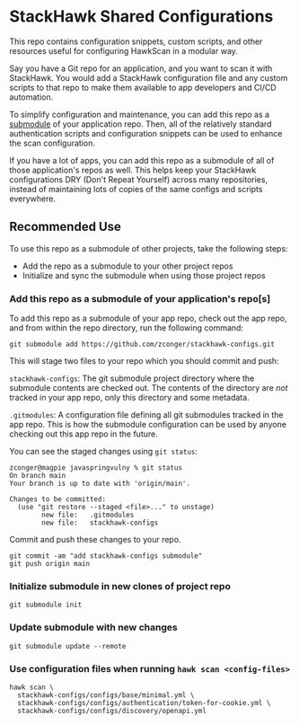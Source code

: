 # StackHawk Shared Configurations

This repo contains configuration snippets, custom scripts, and other resources useful for configuring HawkScan in a modular way.

Say you have a Git repo for an application, and you want to scan it with StackHawk. You would add a StackHawk configuration file and any custom scripts to that repo to make them available to app developers and CI/CD automation.

To simplify configuration and maintenance, you can add this repo as a [submodule](https://git-scm.com/book/en/v2/Git-Tools-Submodules) of your application repo. Then, all of the relatively standard authentication scripts and configuration snippets can be used to enhance the scan configuration.

If you have a lot of apps, you can add this repo as a submodule of all of those application's repos as well. This helps keep your StackHawk configurations DRY (Don't Repeat Yourself) across many repositories, instead of maintaining lots of copies of the same configs and scripts everywhere.

## Recommended Use

To use this repo as a submodule of other projects, take the following steps:

 * Add the repo as a submodule to your other project repos
 * Initialize and sync the submodule when using those project repos

 ### Add this repo as a submodule of your application's repo[s]

To add this repo as a submodule of your app repo, check out the app repo, and from within the repo directory, run the following command:
```shell
git submodule add https://github.com/zconger/stackhawk-configs.git
```

This will stage two files to your repo which you should commit and push:

`stackhawk-configs`: The git submodule project directory where the submodule contents are checked out. The contents of the directory are *not* tracked in your app repo, only this directory and some metadata.

`.gitmodules`: A configuration file defining all git submodules tracked in the app repo. This is how the submodule configuration can be used by anyone checking out this app repo in the future.

You can see the staged changes using `git status`:
```shell
zconger@magpie javaspringvulny % git status
On branch main
Your branch is up to date with 'origin/main'.

Changes to be committed:
  (use "git restore --staged <file>..." to unstage)
        new file:   .gitmodules
        new file:   stackhawk-configs
```

Commit and push these changes to your repo.

```shell
git commit -am "add stackhawk-configs submodule"
git push origin main
```

### Initialize submodule in new clones of project repo

```shell
git submodule init
```

### Update submodule with new changes

```shell
git submodule update --remote
```

### Use configuration files when running `hawk scan <config-files>`

```shell
hawk scan \
  stackhawk-configs/configs/base/minimal.yml \
  stackhawk-configs/configs/authentication/token-for-cookie.yml \
  stackhawk-configs/configs/discovery/openapi.yml
```